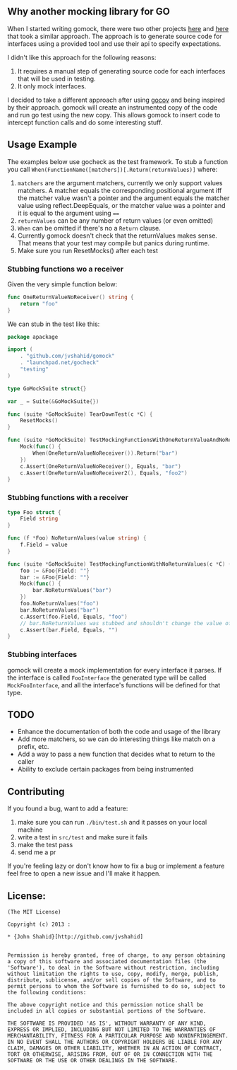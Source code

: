 ## Why another mocking library for GO

When I started writing gomock, there were two other projects
[here](http://godoc.org/code.google.com/p/gomock/gomock) and
[here](https://github.com/jacobsa/gomock) that took a similar approach.
The approach is to generate source code for interfaces using a provided
tool and use their api to specify expectations.

I didn't like this approach for the following reasons:

1. It requires a manual step of generating source code for each
interfaces that will be used in testing.
2. It only mock interfaces.

I decided to take a different approach after using
[gocov](https://github.com/axw/gocov) and being inspired by their
approach. gomock will create an instrumented copy of the code and
run go test using the new copy. This allows gomock to insert code
to intercept function calls and do some interesting stuff.

## Usage Example

The examples below use gocheck as the test framework. To stub a
function you call `When(FunctionName([matchers])[.Return(returnValues)]`
where:

1. `matchers` are the argument matchers, currently we only support
   values matchers. A matcher equals the corresponding positional argument
   iff the matcher value wasn't a pointer and the argument equals
   the matcher value using reflect.DeepEquals, or the matcher value
   was a pointer and it is equal to the argument using `==`
2. `returnValues` can be any number of return values (or even omitted)
3. `When` can be omitted if there's no a `Return` clause.
4. Currently gomock doesn't check that the returnValues
   makes sense. That means that your test may compile but panics during
   runtime.
5. Make sure you run ResetMocks() after each test

### Stubbing functions wo a receiver

Given the very simple function below:

```GO
func OneReturnValueNoReceiver() string {
	return "foo"
}
```

We can stub in the test like this:

```GO
package apackage

import (
	. "github.com/jvshahid/gomock"
	. "launchpad.net/gocheck"
	"testing"
)

type GoMockSuite struct{}

var _ = Suite(&GoMockSuite{})

func (suite *GoMockSuite) TearDownTest(c *C) {
	ResetMocks()
}

func (suite *GoMockSuite) TestMockingFunctionsWithOneReturnValueAndNoReceiver(c *C) {
	Mock(func() {
		When(OneReturnValueNoReceiver()).Return("bar")
	})
	c.Assert(OneReturnValueNoReceiver(), Equals, "bar")
	c.Assert(OneReturnValueNoReceiver2(), Equals, "foo2")
}
```

### Stubbing functions with a receiver

```GO
type Foo struct {
	Field string
}

func (f *Foo) NoReturnValues(value string) {
	f.Field = value
}

```

```GO
func (suite *GoMockSuite) TestMockingFunctionWithNoReturnValues(c *C) {
	foo := &Foo{Field: ""}
	bar := &Foo{Field: ""}
	Mock(func() {
		bar.NoReturnValues("bar")
	})
	foo.NoReturnValues("foo")
	bar.NoReturnValues("bar")
	c.Assert(foo.Field, Equals, "foo")
	// bar.NoReturnValues was stubbed and shouldn't change the value of Field
	c.Assert(bar.Field, Equals, "")
}
```

### Stubbing interfaces

gomock will create a mock implementation for every interface it parses.
If the interface is called `FooInterface` the generated type will be called
`MockFooInterface`, and all the interface's functions will be defined for
that type.

## TODO

* Enhance the documentation of both the code and usage of the library
* Add more matchers, so we can do interesting things like match on a prefix, etc.
* Add a way to pass a new function that decides what to return to the caller
* Ability to exclude certain packages from being instrumented

## Contributing

If you found a bug, want to add a feature:

1. make sure you can run `./bin/test.sh` and it passes on your local machine
2. write a test in `src/test` and make sure it fails
3. make the test pass
4. send me a pr

If you're feeling lazy or don't know how to fix a bug or implement a feature
feel free to open a new issue and I'll make it happen.

## License:

    (The MIT License)

    Copyright (c) 2013 :

    * {John Shahid}[http://github.com/jvshahid]


    Permission is hereby granted, free of charge, to any person obtaining
    a copy of this software and associated documentation files (the
    'Software'), to deal in the Software without restriction, including
    without limitation the rights to use, copy, modify, merge, publish,
    distribute, sublicense, and/or sell copies of the Software, and to
    permit persons to whom the Software is furnished to do so, subject to
    the following conditions:

    The above copyright notice and this permission notice shall be
    included in all copies or substantial portions of the Software.

    THE SOFTWARE IS PROVIDED 'AS IS', WITHOUT WARRANTY OF ANY KIND,
    EXPRESS OR IMPLIED, INCLUDING BUT NOT LIMITED TO THE WARRANTIES OF
    MERCHANTABILITY, FITNESS FOR A PARTICULAR PURPOSE AND NONINFRINGEMENT.
    IN NO EVENT SHALL THE AUTHORS OR COPYRIGHT HOLDERS BE LIABLE FOR ANY
    CLAIM, DAMAGES OR OTHER LIABILITY, WHETHER IN AN ACTION OF CONTRACT,
    TORT OR OTHERWISE, ARISING FROM, OUT OF OR IN CONNECTION WITH THE
    SOFTWARE OR THE USE OR OTHER DEALINGS IN THE SOFTWARE.
